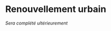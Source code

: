 # <div class="text-h4 pb-3" id="renew_project">Renouvellement urbain</div>

*Sera complété ultérieurement*
